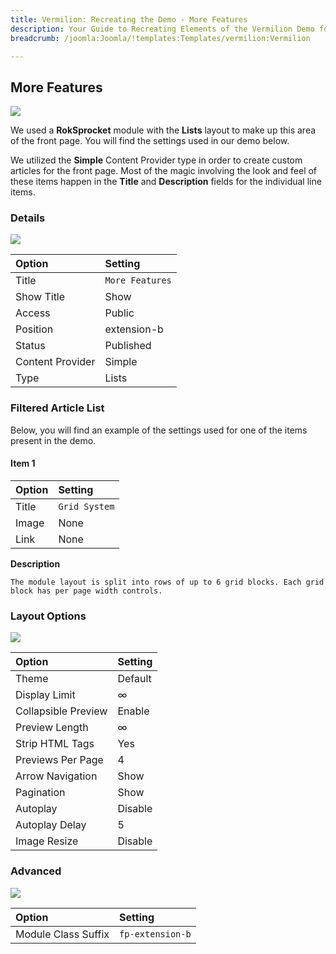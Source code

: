 ```yaml
---
title: Vermilion: Recreating the Demo - More Features
description: Your Guide to Recreating Elements of the Vermilion Demo for Joomla
breadcrumb: /joomla:Joomla/!templates:Templates/vermilion:Vermilion

---
```


More Features
-----

![][demo]

We used a **RokSprocket** module with the **Lists** layout to make up this area of the front page. You will find the settings used in our demo below.

We utilized the **Simple** Content Provider type in order to create custom articles for the front page. Most of the magic involving the look and feel of these items happen in the **Title** and **Description** fields for the individual line items. 

### Details

![][demo2]

| Option           | Setting         |
| :--------------- | :-------------- |
| Title            | `More Features` |
| Show Title       | Show            |
| Access           | Public          |
| Position         | extension-b     |
| Status           | Published       |
| Content Provider | Simple          |
| Type             | Lists           |

### Filtered Article List

Below, you will find an example of the settings used for one of the items present in the demo.

#### Item 1

| Option      | Setting       |
| :---------- | :----------   |
| Title       | `Grid System` |
| Image       | None          |
| Link        | None          |

**Description**

~~~
The module layout is split into rows of up to 6 grid blocks. Each grid block has per page width controls.
~~~

### Layout Options

![][demo3]

| Option              | Setting     |
| :----------         | :---------- |
| Theme               | Default     |
| Display Limit       | ∞           |
| Collapsible Preview | Enable      |
| Preview Length      | ∞           |
| Strip HTML Tags     | Yes         |
| Previews Per Page   | 4           |
| Arrow Navigation    | Show        |
| Pagination          | Show        |
| Autoplay            | Disable     |
| Autoplay Delay      | 5           |
| Image Resize        | Disable     |

### Advanced

![][demo4]

| Option              | Setting          |
| :----------         | :----------      |
| Module Class Suffix | `fp-extension-b` |

[demo]: assets/demo_10.jpeg
[demo2]: assets/demo_10a.jpeg
[demo3]: assets/demo_10b.jpeg
[demo4]: assets/demo_10c.jpeg
